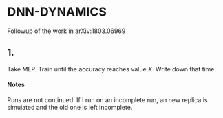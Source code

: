 # DNN-DYNAMICS
Followup of the work in arXiv:1803.06969

## 1. 
Take MLP. Train until the accuracy reaches value *X*. Write down that time.



#### Notes
Runs are not continued. If I run on an incomplete run, an new replica is simulated and the old one is left incomplete.


